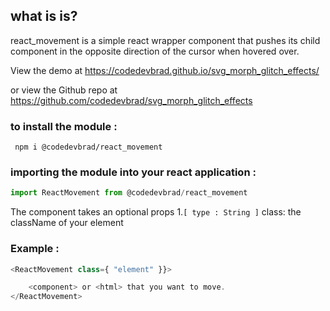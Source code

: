 

## what is is?
react_movement is a simple react wrapper component that pushes its child component in the opposite
direction of the cursor when hovered over.

View the demo at https://codedevbrad.github.io/svg_morph_glitch_effects/

or view the Github repo at https://github.com/codedevbrad/svg_morph_glitch_effects


### to install the module :
` npm i @codedevbrad/react_movement`


### importing the module into your react application :

```javascript
import ReactMovement from @codedevbrad/react_movement
```

The component takes an optional props
    1.`[ type : String ]` class: the className of your element


### Example :

```javascript
<ReactMovement class={ "element" }}>

    <component> or <html> that you want to move.
</ReactMovement>
```

